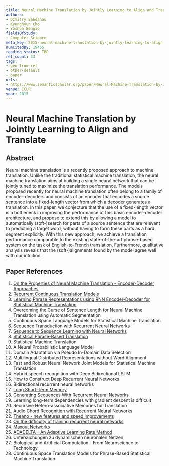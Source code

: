 ```yaml
---
title: Neural Machine Translation by Jointly Learning to Align and Translate
authors:
- Dzmitry Bahdanau
- Kyunghyun Cho
- Yoshua Bengio
fieldsOfStudy:
- Computer Science
meta_key: 2015-neural-machine-translation-by-jointly-learning-to-align-and-translate
numCitedBy: 19455
reading_status: TBD
ref_count: 33
tags:
- gen-from-ref
- other-default
- paper
urls:
- https://www.semanticscholar.org/paper/Neural-Machine-Translation-by-Jointly-Learning-to-Bahdanau-Cho/fa72afa9b2cbc8f0d7b05d52548906610ffbb9c5?sort=total-citations
venue: ICLR
year: 2015
---
```


# Neural Machine Translation by Jointly Learning to Align and Translate

## Abstract

Neural machine translation is a recently proposed approach to machine translation. Unlike the traditional statistical machine translation, the neural machine translation aims at building a single neural network that can be jointly tuned to maximize the translation performance. The models proposed recently for neural machine translation often belong to a family of encoder-decoders and consists of an encoder that encodes a source sentence into a fixed-length vector from which a decoder generates a translation. In this paper, we conjecture that the use of a fixed-length vector is a bottleneck in improving the performance of this basic encoder-decoder architecture, and propose to extend this by allowing a model to automatically (soft-)search for parts of a source sentence that are relevant to predicting a target word, without having to form these parts as a hard segment explicitly. With this new approach, we achieve a translation performance comparable to the existing state-of-the-art phrase-based system on the task of English-to-French translation. Furthermore, qualitative analysis reveals that the (soft-)alignments found by the model agree well with our intuition.

## Paper References

1. [On the Properties of Neural Machine Translation - Encoder-Decoder Approaches](2014-on-the-properties-of-neural-machine-translation-encoder-decoder-approaches)
2. [Recurrent Continuous Translation Models](2013-recurrent-continuous-translation-models)
3. [Learning Phrase Representations using RNN Encoder-Decoder for Statistical Machine Translation](2014-learning-phrase-representations-using-rnn-encoder-decoder-for-statistical-machine-translation)
4. Overcoming the Curse of Sentence Length for Neural Machine Translation using Automatic Segmentation
5. Continuous Space Language Models for Statistical Machine Translation
6. Sequence Transduction with Recurrent Neural Networks
7. [Sequence to Sequence Learning with Neural Networks](2014-sequence-to-sequence-learning-with-neural-networks)
8. [Statistical Phrase-Based Translation](2003-statistical-phrase-based-translation)
9. Statistical Machine Translation
10. A Neural Probabilistic Language Model
11. Domain Adaptation via Pseudo In-Domain Data Selection
12. Multilingual Distributed Representations without Word Alignment
13. Fast and Robust Neural Network Joint Models for Statistical Machine Translation
14. Hybrid speech recognition with Deep Bidirectional LSTM
15. How to Construct Deep Recurrent Neural Networks
16. Bidirectional recurrent neural networks
17. [Long Short-Term Memory](1997-long-short-term-memory)
18. [Generating Sequences With Recurrent Neural Networks](2013-generating-sequences-with-recurrent-neural-networks)
19. Learning long-term dependencies with gradient descent is difficult
20. Recursive Hetero-associative Memories for Translation
21. Audio Chord Recognition with Recurrent Neural Networks
22. [Theano - new features and speed improvements](2012-theano-new-features-and-speed-improvements)
23. [On the difficulty of training recurrent neural networks](2013-on-the-difficulty-of-training-recurrent-neural-networks)
24. [Maxout Networks](2013-maxout-networks)
25. [ADADELTA - An Adaptive Learning Rate Method](2012-adadelta-an-adaptive-learning-rate-method)
26. Untersuchungen zu dynamischen neuronalen Netzen
27. Biological and Artificial Computation - From Neuroscience to Technology
28. Continuous Space Translation Models for Phrase-Based Statistical Machine Translation
